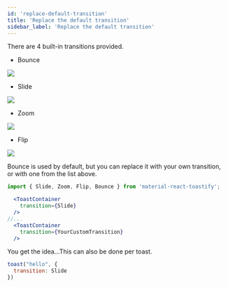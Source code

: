 ```yaml
---
id: 'replace-default-transition'
title: 'Replace the default transition'
sidebar_label: 'Replace the default transition'
---
```


There are 4 built-in transitions provided.

- Bounce
<img src ="https://user-images.githubusercontent.com/5574267/38770379-985f49c8-4012-11e8-9db1-5d4d1f26a3d5.gif" />

- Slide
<img src ="https://user-images.githubusercontent.com/5574267/38770381-98a81d24-4012-11e8-8011-1190f3fb17c3.gif" />

- Zoom
<img src ="https://user-images.githubusercontent.com/5574267/38770382-98c16342-4012-11e8-9abf-3cf3d3eabd8c.gif" />

- Flip
<img src ="https://user-images.githubusercontent.com/5574267/38770380-9877dde4-4012-11e8-9485-0dc43346ce30.gif" />


Bounce is used by default, but you can replace it with your own transition, or with one from the list above.


```jsx
import { Slide, Zoom, Flip, Bounce } from 'material-react-toastify';

  <ToastContainer
    transition={Slide}
  />
//...
  <ToastContainer
    transition={YourCustomTransition}
  />

```

You get the idea...This can also be done per toast.

```jsx
toast("hello", {
  transition: Slide
})
```

